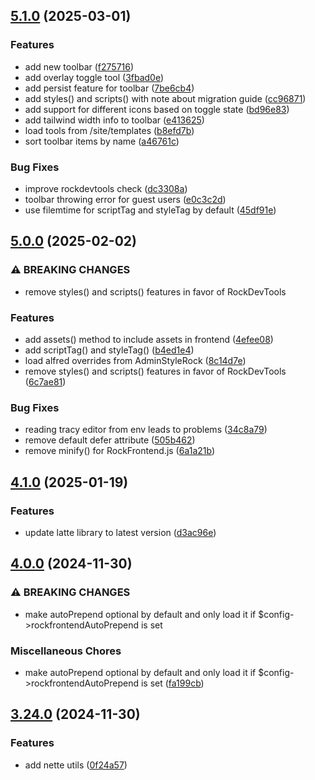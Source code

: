 ## [5.1.0](https://github.com/baumrock/RockFrontend/compare/v5.0.0...v5.1.0) (2025-03-01)


### Features

* add new toolbar ([f275716](https://github.com/baumrock/RockFrontend/commit/f275716d53826840846300222a2d8da2b9a3f9f1))
* add overlay toggle tool ([3fbad0e](https://github.com/baumrock/RockFrontend/commit/3fbad0efbe159ab7d973f7ca471673c04614552a))
* add persist feature for toolbar ([7be6cb4](https://github.com/baumrock/RockFrontend/commit/7be6cb40ae568a0dfe6eaa306ffe991e063d6dae))
* add styles() and scripts() with note about migration guide ([cc96871](https://github.com/baumrock/RockFrontend/commit/cc96871fe0ed6859fdd380df56fb93b31169e446))
* add support for different icons based on toggle state ([bd96e83](https://github.com/baumrock/RockFrontend/commit/bd96e8343eadc21e3f90627d5434c6a1eb60e682))
* add tailwind width info to toolbar ([e413625](https://github.com/baumrock/RockFrontend/commit/e413625238c563295af1dbd765a9263d6ff4316c))
* load tools from /site/templates ([b8efd7b](https://github.com/baumrock/RockFrontend/commit/b8efd7b1150ab4a7da86c6123964c7492e035c64))
* sort toolbar items by name ([a46761c](https://github.com/baumrock/RockFrontend/commit/a46761c85cc95d9b7cecb9c860d8f14bf9c08918))


### Bug Fixes

* improve rockdevtools check ([dc3308a](https://github.com/baumrock/RockFrontend/commit/dc3308a4ceb68159f2e356a02b174fb3fdf15ce8))
* toolbar throwing error for guest users ([e0c3c2d](https://github.com/baumrock/RockFrontend/commit/e0c3c2dd011f97728917999727beb20cc014c676))
* use filemtime for scriptTag and styleTag by default ([45df91e](https://github.com/baumrock/RockFrontend/commit/45df91e806798a7566b5c8c0f8e7cdab68083dea))

## [5.0.0](https://github.com/baumrock/RockFrontend/compare/v4.1.0...v5.0.0) (2025-02-02)


### ⚠ BREAKING CHANGES

* remove styles() and scripts() features in favor of RockDevTools

### Features

* add assets() method to include assets in frontend ([4efee08](https://github.com/baumrock/RockFrontend/commit/4efee084a17ba32e745b79b9147fedd978c5db25))
* add scriptTag() and styleTag() ([b4ed1e4](https://github.com/baumrock/RockFrontend/commit/b4ed1e466d94bb19994b57033ce675080fa130da))
* load alfred overrides from AdminStyleRock ([8c14d7e](https://github.com/baumrock/RockFrontend/commit/8c14d7ee2408eaa7c60e8004c3eb7b5bc5b3e46b))
* remove styles() and scripts() features in favor of RockDevTools ([6c7ae81](https://github.com/baumrock/RockFrontend/commit/6c7ae81cc10da4c7845f9612fae66b01f05c023c))


### Bug Fixes

* reading tracy editor from env leads to problems ([34c8a79](https://github.com/baumrock/RockFrontend/commit/34c8a7900a2754cd869e567c405031b722b9f77e))
* remove default defer attribute ([505b462](https://github.com/baumrock/RockFrontend/commit/505b46267eecddd5303a1daa8cc461ab433673fd))
* remove minify() for RockFrontend.js ([6a1a21b](https://github.com/baumrock/RockFrontend/commit/6a1a21b0c8876ecf45a06240f7ffafc436976b2b))

## [4.1.0](https://github.com/baumrock/RockFrontend/compare/v4.0.0...v4.1.0) (2025-01-19)


### Features

* update latte library to latest version ([d3ac96e](https://github.com/baumrock/RockFrontend/commit/d3ac96e19f902211950715cca629d64402813648))

## [4.0.0](https://github.com/baumrock/RockFrontend/compare/v3.24.0...v4.0.0) (2024-11-30)


### ⚠ BREAKING CHANGES

* make autoPrepend optional by default and only load it if $config->rockfrontendAutoPrepend is set

### Miscellaneous Chores

* make autoPrepend optional by default and only load it if $config->rockfrontendAutoPrepend is set ([fa199cb](https://github.com/baumrock/RockFrontend/commit/fa199cb766d3cc652e4b0654473445c791b0926e))

## [3.24.0](https://github.com/baumrock/RockFrontend/compare/v3.23.2...v3.24.0) (2024-11-30)


### Features

* add nette utils ([0f24a57](https://github.com/baumrock/RockFrontend/commit/0f24a579c62b93bbae9942187d31dda0a09dada6))

